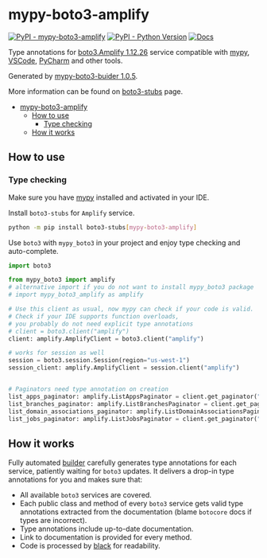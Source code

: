 # mypy-boto3-amplify

[![PyPI - mypy-boto3-amplify](https://img.shields.io/pypi/v/mypy-boto3-amplify.svg?color=blue)](https://pypi.org/project/mypy-boto3-amplify)
[![PyPI - Python Version](https://img.shields.io/pypi/pyversions/mypy-boto3-amplify.svg?color=blue)](https://pypi.org/project/mypy-boto3-amplify)
[![Docs](https://img.shields.io/readthedocs/mypy-boto3-builder.svg?color=blue)](https://mypy-boto3-builder.readthedocs.io/)

Type annotations for
[boto3.Amplify 1.12.26](https://boto3.amazonaws.com/v1/documentation/api/1.12.26/reference/services/amplify.html#Amplify) service
compatible with [mypy](https://github.com/python/mypy), [VSCode](https://code.visualstudio.com/),
[PyCharm](https://www.jetbrains.com/pycharm/) and other tools.

Generated by [mypy-boto3-buider 1.0.5](https://github.com/vemel/mypy_boto3_builder).

More information can be found on [boto3-stubs](https://pypi.org/project/boto3-stubs/) page.

- [mypy-boto3-amplify](#mypy-boto3-amplify)
  - [How to use](#how-to-use)
    - [Type checking](#type-checking)
  - [How it works](#how-it-works)

## How to use

### Type checking

Make sure you have [mypy](https://github.com/python/mypy) installed and activated in your IDE.

Install `boto3-stubs` for `Amplify` service.

```bash
python -m pip install boto3-stubs[mypy-boto3-amplify]
```

Use `boto3` with `mypy_boto3` in your project and enjoy type checking and auto-complete.

```python
import boto3

from mypy_boto3 import amplify
# alternative import if you do not want to install mypy_boto3 package
# import mypy_boto3_amplify as amplify

# Use this client as usual, now mypy can check if your code is valid.
# Check if your IDE supports function overloads,
# you probably do not need explicit type annotations
# client = boto3.client("amplify")
client: amplify.AmplifyClient = boto3.client("amplify")

# works for session as well
session = boto3.session.Session(region="us-west-1")
session_client: amplify.AmplifyClient = session.client("amplify")


# Paginators need type annotation on creation
list_apps_paginator: amplify.ListAppsPaginator = client.get_paginator("list_apps")
list_branches_paginator: amplify.ListBranchesPaginator = client.get_paginator("list_branches")
list_domain_associations_paginator: amplify.ListDomainAssociationsPaginator = client.get_paginator("list_domain_associations")
list_jobs_paginator: amplify.ListJobsPaginator = client.get_paginator("list_jobs")
```

## How it works

Fully automated [builder](https://github.com/vemel/mypy_boto3_builder) carefully generates
type annotations for each service, patiently waiting for `boto3` updates. It delivers
a drop-in type annotations for you and makes sure that:

- All available `boto3` services are covered.
- Each public class and method of every `boto3` service gets valid type annotations
  extracted from the documentation (blame `botocore` docs if types are incorrect).
- Type annotations include up-to-date documentation.
- Link to documentation is provided for every method.
- Code is processed by [black](https://github.com/psf/black) for readability.